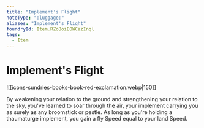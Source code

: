 ```yaml
---
title: "Implement's Flight"
noteType: ":luggage:"
aliases: "Implement's Flight"
foundryId: Item.RZoBoiEOWCazInql
tags:
  - Item
---
```


# Implement's Flight
![[icons-sundries-books-book-red-exclamation.webp|150]]

By weakening your relation to the ground and strengthening your relation to the sky, you've learned to soar through the air, your implement carrying you as surely as any broomstick or pestle. As long as you're holding a thaumaturge implement, you gain a fly Speed equal to your land Speed.

